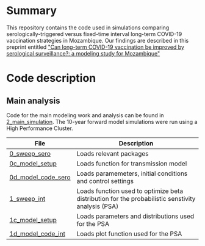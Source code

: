 # Summary
This repository contains the code used in simulations comparing serologically-triggered versus fixed-time interval long-term COVID-19 vaccination strategies in Mozambique. Our findings are described in this preprint entitled ["Can long-term COVID-19 vaccination be improved by serological surveillance?: a modeling study for Mozambique"](https://www.medrxiv.org/content/10.1101/2023.08.29.23294793v1)

# Code description
## Main analysis
Code for the main modeling work and analysis can be found in [2_main_simulation](https://github.com/lopmanlab/COVID_serovax_Mozambique/tree/main/2_main_simulation). The 10-year forward model simulations were run using a High Performance Cluster. 

| File                   | Description |
| ---------------------- | ------------- |
| [0_sweep_sero](2_main_simulation/0_sweep_sero.RDS)           | Loads relevant packages  |
| [0c_model_setup](2_main_simulation/0c_model_setup.R)        | Loads function for transmission model   |
| [0d_model_code_sero](2_main_simulation/0d_model_code_sero.R) | Loads paramemeters, initial conditions and control settings  |
| [1_sweep_int](2_main_simulation/1_sweep_int.RDS)| Loads function used to optimize beta distribution for the probabilistic senstivity analysis (PSA) |
| [1c_model_setup](2_main_simulation/1c_model_setup.R)         | Loads parameters and distributions used for the PSA  |
| [1d_model_code_int](2_main_simulation/1d_model_code_int.R)      | Loads plot function used for the PSA  |
